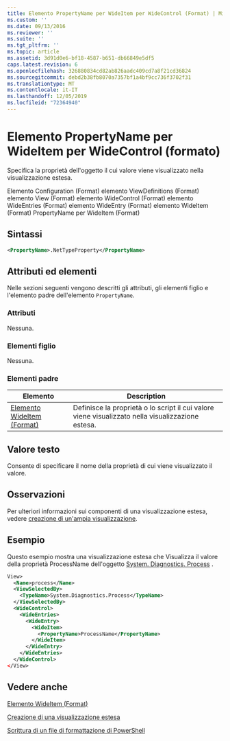 ```yaml
---
title: Elemento PropertyName per WideItem per WideControl (Format) | Microsoft Docs
ms.custom: ''
ms.date: 09/13/2016
ms.reviewer: ''
ms.suite: ''
ms.tgt_pltfrm: ''
ms.topic: article
ms.assetid: 3d91d0e6-bf18-4587-b651-db66849e5df5
caps.latest.revision: 6
ms.openlocfilehash: 326880834cd82ab826aadc409cd7a8f21cd36824
ms.sourcegitcommit: debd2b38fb8070a7357bf1a4bf9cc736f3702f31
ms.translationtype: MT
ms.contentlocale: it-IT
ms.lasthandoff: 12/05/2019
ms.locfileid: "72364940"
---
```

# <a name="propertyname-element-for-wideitem-for-widecontrol-format"></a>Elemento PropertyName per WideItem per WideControl (formato)

Specifica la proprietà dell'oggetto il cui valore viene visualizzato nella visualizzazione estesa.

Elemento Configuration (Format) elemento ViewDefinitions (Format) elemento View (Format) elemento WideControl (Format) elemento WideEntries (Format) elemento WideEntry (Format) elemento WideItem (Format) PropertyName per WideItem (Format)

## <a name="syntax"></a>Sintassi

```xml
<PropertyName>.NetTypeProperty</PropertyName>
```

## <a name="attributes-and-elements"></a>Attributi ed elementi

Nelle sezioni seguenti vengono descritti gli attributi, gli elementi figlio e l'elemento padre dell'elemento `PropertyName`.

### <a name="attributes"></a>Attributi

Nessuna.

### <a name="child-elements"></a>Elementi figlio

Nessuna.

### <a name="parent-elements"></a>Elementi padre

|Elemento|Description|
|-------------|-----------------|
|[Elemento WideItem (Format)](./wideitem-element-for-widecontrol-format.md)|Definisce la proprietà o lo script il cui valore viene visualizzato nella visualizzazione estesa.|

## <a name="text-value"></a>Valore testo

Consente di specificare il nome della proprietà di cui viene visualizzato il valore.

## <a name="remarks"></a>Osservazioni

Per ulteriori informazioni sui componenti di una visualizzazione estesa, vedere [creazione di un'ampia visualizzazione](./creating-a-wide-view.md).

## <a name="example"></a>Esempio

Questo esempio mostra una visualizzazione estesa che Visualizza il valore della proprietà ProcessName dell'oggetto [System. Diagnostics. Process](/dotnet/api/System.Diagnostics.Process) .

```xml
View>
  <Name>process</Name>
  <ViewSelectedBy>
    <TypeName>System.Diagnostics.Process</TypeName>
  </ViewSelectedBy>
  <WideControl>
    <WideEntries>
      <WideEntry>
        <WideItem>
          <PropertyName>ProcessName</PropertyName>
        </WideItem>
      </WideEntry>
    </WideEntries>
  </WideControl>
</View>

```

## <a name="see-also"></a>Vedere anche

[Elemento WideItem (Format)](./wideitem-element-for-widecontrol-format.md)

[Creazione di una visualizzazione estesa](./creating-a-wide-view.md)

[Scrittura di un file di formattazione di PowerShell](./writing-a-powershell-formatting-file.md)
